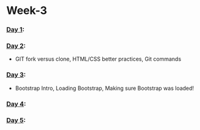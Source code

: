# Week-3

### [Day 1](https://github.com/freecodingbootcamp/Week-3/tree/master/Day-1):

### [Day 2](https://github.com/freecodingbootcamp/Week-3/tree/master/Day-2):

- GIT fork versus clone, HTML/CSS better practices, Git commands

### [Day 3](https://github.com/freecodingbootcamp/Week-3/tree/master/Day-3):

- Bootstrap Intro, Loading Bootstrap, Making sure Bootstrap was loaded!  

### [Day 4](https://github.com/freecodingbootcamp/Week-3/tree/master/Day-4):

### [Day 5](https://github.com/freecodingbootcamp/Week-3/tree/master/Day-5):
